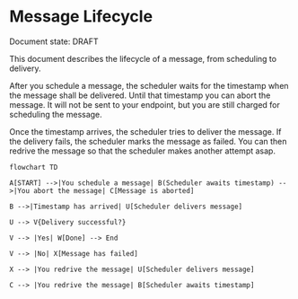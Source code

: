 # Message Lifecycle

Document state: DRAFT

This document describes the lifecycle of a message, from scheduling to delivery.

After you schedule a message, the scheduler waits for the timestamp when the message shall be delivered. Until that timestamp you can abort the message. It will not be sent to your endpoint, but you are still charged for scheduling the message.

Once the timestamp arrives, the scheduler tries to deliver the message. If the delivery fails, the scheduler marks the message as failed. You can then redrive the message so that the scheduler makes another attempt asap.

```mermaid
flowchart TD

A[START] -->|You schedule a message| B(Scheduler awaits timestamp) -->|You abort the message| C[Message is aborted]

B -->|Timestamp has arrived| U[Scheduler delivers message] 

U --> V{Delivery successful?}

V --> |Yes| W[Done] --> End

V --> |No| X[Message has failed]

X --> |You redrive the message| U[Scheduler delivers message]

C --> |You redrive the message| B[Scheduler awaits timestamp]

```
